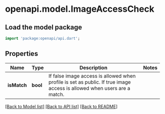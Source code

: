 # openapi.model.ImageAccessCheck

## Load the model package
```dart
import 'package:openapi/api.dart';
```

## Properties
Name | Type | Description | Notes
------------ | ------------- | ------------- | -------------
**isMatch** | **bool** | If false image access is allowed when profile is set as public. If true image access is allowed when users are a match. | 

[[Back to Model list]](../README.md#documentation-for-models) [[Back to API list]](../README.md#documentation-for-api-endpoints) [[Back to README]](../README.md)


